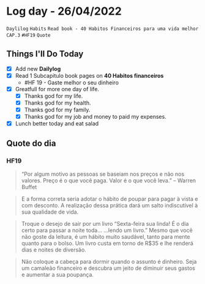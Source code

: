 # Log day - 26/04/2022

`Daylilog` `Habits` `Read book - 40 Habitos Financeiros para uma vida melhor` `CAP.3` `#HF19` `Quote`  

## Things I'll Do Today

- [x] Add new **Dailylog**
- [x] Read 1 Subcapitulo book pages on **40 Habitos financeiros** 
  - #HF 19 - Gaste melhor o seu dinheiro
- [x] Greatfull for more one day of life.
  - [x] Thanks god for my life.
  - [x] Thanks god for my health.
  - [x] Thanks god for my family.
  - [x] Thanks god for my job and money to paid my expenses.
- [x] Lunch better today and eat salad
 
## Quote do dia
### HF19
> “Por algum motivo as pessoas se baseiam nos preços e não nos valores. Preço é o que você paga. Valor é o que você leva.” – Warren Buffet

> E a forma correta seria adotar o hábito de poupar para pagar à vista e com desconto. A realização dessa prática dará um salto indiscutível à sua qualidade de vida.

> Troque o desejo de sair por um livro “Sexta-feira sua linda! É o dia certo para passar a noite toda… ...lendo um livro.” Mesmo que você não goste da leitura, é um hábito muito saudável, tanto para mente quanto para o bolso. Um livro custa em torno de R$35 e lhe renderá dias e noites de diversão.

> Não coloque a cabeça para dormir quando o assunto é dinheiro. Seja um camaleão financeiro e descubra um jeito de diminuir seus gastos e aumentar a sua poupança.
